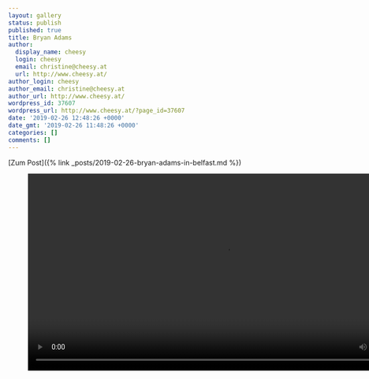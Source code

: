 ```yaml
---
layout: gallery
status: publish
published: true
title: Bryan Adams
author:
  display_name: cheesy
  login: cheesy
  email: christine@cheesy.at
  url: http://www.cheesy.at/
author_login: cheesy
author_email: christine@cheesy.at
author_url: http://www.cheesy.at/
wordpress_id: 37607
wordpress_url: http://www.cheesy.at/?page_id=37607
date: '2019-02-26 12:48:26 +0000'
date_gmt: '2019-02-26 11:48:26 +0000'
categories: []
comments: []
---
```


[Zum Post]({% link _posts/2019-02-26-bryan-adams-in-belfast.md %})

<figure><video controls width="800" src="{% link download/Videos/BryanAdams2019.mp4 %}"></video></figure>
